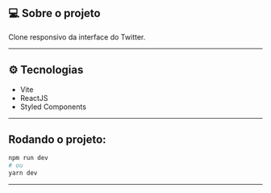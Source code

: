## 💻 Sobre o projeto

Clone responsivo da interface do Twitter.

---

## ⚙️ Tecnologias

- Vite
- ReactJS
- Styled Components

---

## Rodando o projeto:

```bash
npm run dev
# ou
yarn dev
```

---
